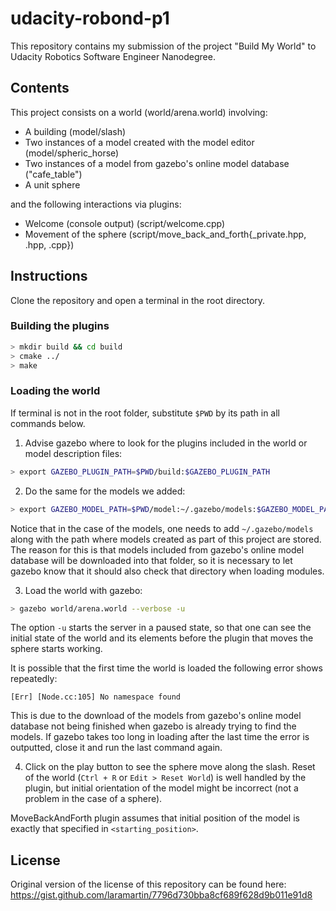 # udacity-robond-p1

This repository contains my submission of the project "Build My World" to
Udacity Robotics Software Engineer Nanodegree.

## Contents

This project consists on a world (world/arena.world) involving:
 - A building (model/slash)
 - Two instances of a model created with the model editor (model/spheric_horse)
 - Two instances of a model from gazebo's online model database ("cafe_table")
 - A unit sphere

and the following interactions via plugins:
 - Welcome (console output) (script/welcome.cpp)
 - Movement of the sphere (script/move_back_and_forth{_private.hpp, .hpp, .cpp})

## Instructions

Clone the repository and open a terminal in the root directory.

### Building the plugins

```sh
> mkdir build && cd build
> cmake ../
> make
```

### Loading the world

If terminal is not in the root folder, substitute `$PWD` by its path in all commands below.

1. Advise gazebo where to look for the plugins included in the world or model description files:
```sh
> export GAZEBO_PLUGIN_PATH=$PWD/build:$GAZEBO_PLUGIN_PATH
```

2. Do the same for the models we added:
```sh
> export GAZEBO_MODEL_PATH=$PWD/model:~/.gazebo/models:$GAZEBO_MODEL_PATH
```
Notice that in the case of the models, one needs to add `~/.gazebo/models` along with the path where models created as part of this project are stored. The reason for this is that models included from gazebo's online model database will be downloaded into that folder, so it is necessary to let gazebo know that it should also check that directory when loading modules.

3. Load the world with gazebo:
```sh
> gazebo world/arena.world --verbose -u
```
The option `-u` starts the server in a paused state, so that one can see the initial state of the world and its elements before the plugin that moves the sphere starts working.

It is possible that the first time the world is loaded the following error shows repeatedly:
```
[Err] [Node.cc:105] No namespace found
````
This is due to the download of the models from gazebo's online model database not being finished when gazebo is already trying to find the models. If gazebo takes too long in loading after the last time the error is outputted, close it and run the last command again.

4. Click on the play button to see the sphere move along the slash.
Reset of the world (`Ctrl + R` or `Edit > Reset World`) is well handled by the plugin, but initial orientation of the model might be incorrect (not a problem in the case of a sphere).

MoveBackAndForth plugin assumes that initial position of the model is exactly that specified in `<starting_position>`.

## License
Original version of the license of this repository can be found here:
https://gist.github.com/laramartin/7796d730bba8cf689f628d9b011e91d8
